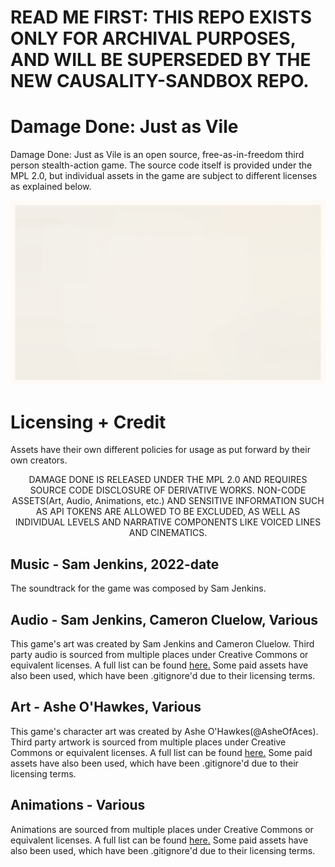# READ ME FIRST: THIS REPO EXISTS ONLY FOR ARCHIVAL PURPOSES, AND WILL BE SUPERSEDED BY THE NEW CAUSALITY-SANDBOX REPO.


# Damage Done: Just as Vile

Damage Done: Just as Vile is an open source, free-as-in-freedom third person stealth-action game. The source code itself is provided under the MPL 2.0, but individual assets in the game are subject to different licenses as explained below. 
<p align="center">
<img src="https://github.com/firedreamer/OpenDD/blob/main/Meta/dd.gif">
</p>


# Licensing + Credit

Assets have their own different policies for usage as put forward by their own creators.

<p align="center">
DAMAGE DONE IS RELEASED UNDER THE MPL 2.0 AND REQUIRES SOURCE CODE DISCLOSURE OF DERIVATIVE WORKS. NON-CODE ASSETS(Art, Audio, Animations, etc.) AND SENSITIVE INFORMATION SUCH AS API TOKENS ARE ALLOWED TO BE EXCLUDED, AS WELL AS INDIVIDUAL LEVELS AND NARRATIVE COMPONENTS LIKE VOICED LINES AND CINEMATICS.
</p>

## Music - Sam Jenkins, 2022-date
<p>
The soundtrack for the game was composed by Sam Jenkins. 
</p>

## Audio - Sam Jenkins, Cameron Cluelow, Various
This game's art was created by Sam Jenkins and Cameron Cluelow.
Third party audio is sourced from multiple places under Creative Commons or equivalent licenses. A full list can be found [here.](https://raw.githubusercontent.com/TheAidency/OpenDD/main/Meta/audio.txt)
Some paid assets have also been used, which have been .gitignore'd due to their licensing terms.

## Art - Ashe O'Hawkes, Various

This game's character art was created by Ashe O'Hawkes(@AsheOfAces).
Third party artwork is sourced from multiple places under Creative Commons or equivalent licenses. A full list can be found [here.](https://raw.githubusercontent.com/TheAidency/OpenDD/main/Meta/art.txt)
Some paid assets have also been used, which have been .gitignore'd due to their licensing terms.

## Animations - Various

Animations are sourced from multiple places under Creative Commons or equivalent licenses. A full list can be found [here.](https://raw.githubusercontent.com/TheAidency/OpenDD/main/Meta/mocap.txt)
Some paid assets have also been used, which have been .gitignore'd due to their licensing terms.

